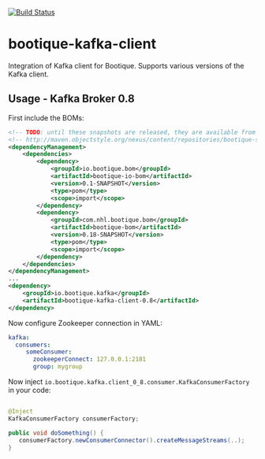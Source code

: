 [![Build Status](https://travis-ci.org/bootique/bootique-kafka-client.svg)](https://travis-ci.org/bootique/bootique-kafka-client)

# bootique-kafka-client

Integration of Kafka client for Bootique. Supports various versions of the Kafka client.


## Usage - Kafka Broker 0.8

First include the BOMs:
```xml
<!-- TODO: until these snapshots are released, they are available from -->
<!-- http://maven.objectstyle.org/nexus/content/repositories/bootique-snapshots/ -->
<dependencyManagement>
    <dependencies>
        <dependency>
            <groupId>io.bootique.bom</groupId>
            <artifactId>bootique-io-bom</artifactId>
            <version>0.1-SNAPSHOT</version>
            <type>pom</type>
            <scope>import</scope>
        </dependency>
        <dependency>
            <groupId>com.nhl.bootique.bom</groupId>
            <artifactId>bootique-bom</artifactId>
            <version>0.18-SNAPSHOT</version>
            <type>pom</type>
            <scope>import</scope>
        </dependency>
    </dependencies>
</dependencyManagement>
...
<dependency>
	<groupId>io.bootique.kafka</groupId>
	<artifactId>bootique-kafka-client-0.8</artifactId>
</dependency>
```
Now configure Zookeeper connection in YAML:
```yml
kafka:
  consumers:
     someConsumer:
       zookeeperConnect: 127.0.0.1:2181
       group: mygroup
```
Now inject ```io.bootique.kafka.client_0_8.consumer.KafkaConsumerFactory``` in your code:
```java

@Inject
KafkaConsumerFactory consumerFactory;

public void doSomething() {
   consumerFactory.newConsumerConnector().createMessageStreams(..);
}
```
